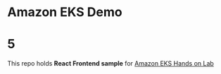# Amazon EKS Demo 
# 5
This repo holds **React Frontend sample** for [Amazon EKS Hands on Lab](https://master.d3s71i2n51x60t.amplifyapp.com/ko/)
